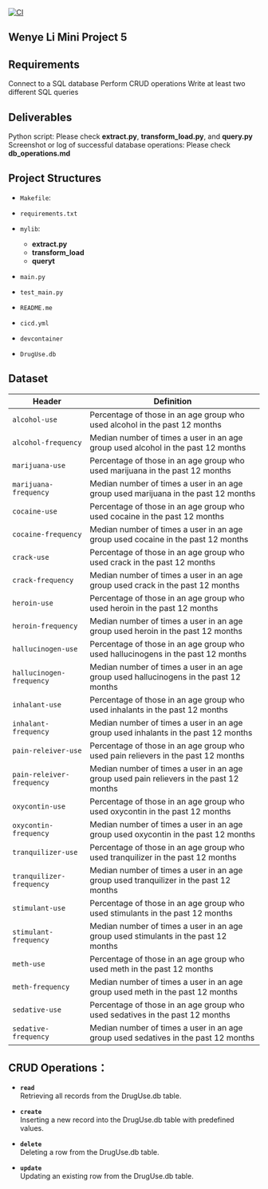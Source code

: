 [![CI](https://github.com/nogibjj/Wenye_Li_Mini_Project_5/actions/workflows/cicd.yml/badge.svg)](https://github.com/nogibjj/Wenye_Li_Mini_Project_5/actions/workflows/cicd.yml)

## Wenye Li Mini Project 5

## Requirements

Connect to a SQL database
Perform CRUD operations
Write at least two different SQL queries

## Deliverables

Python script: Please check **extract.py**, **transform_load.py**, and **query.py**
Screenshot or log of successful database operations: Please check **db_operations.md**

## Project Structures

- `Makefile`:

- `requirements.txt`

- `mylib`:

  - **extract.py**
  - **transform_load**
  - **queryt**

- `main.py`

- `test_main.py`

- `README.me`

- `cicd.yml`

- `devcontainer`

- `DrugUse.db`

## Dataset

| Header                    | Definition                                                                              |
| ------------------------- | --------------------------------------------------------------------------------------- |
| `alcohol-use`             | Percentage of those in an age group who used alcohol in the past 12 months              |
| `alcohol-frequency`       | Median number of times a user in an age group used alcohol in the past 12 months        |
| `marijuana-use`           | Percentage of those in an age group who used marijuana in the past 12 months            |
| `marijuana-frequency`     | Median number of times a user in an age group used marijuana in the past 12 months      |
| `cocaine-use`             | Percentage of those in an age group who used cocaine in the past 12 months              |
| `cocaine-frequency`       | Median number of times a user in an age group used cocaine in the past 12 months        |
| `crack-use`               | Percentage of those in an age group who used crack in the past 12 months                |
| `crack-frequency`         | Median number of times a user in an age group used crack in the past 12 months          |
| `heroin-use`              | Percentage of those in an age group who used heroin in the past 12 months               |
| `heroin-frequency`        | Median number of times a user in an age group used heroin in the past 12 months         |
| `hallucinogen-use`        | Percentage of those in an age group who used hallucinogens in the past 12 months        |
| `hallucinogen-frequency`  | Median number of times a user in an age group used hallucinogens in the past 12 months  |
| `inhalant-use`            | Percentage of those in an age group who used inhalants in the past 12 months            |
| `inhalant-frequency`      | Median number of times a user in an age group used inhalants in the past 12 months      |
| `pain-releiver-use`       | Percentage of those in an age group who used pain relievers in the past 12 months       |
| `pain-releiver-frequency` | Median number of times a user in an age group used pain relievers in the past 12 months |
| `oxycontin-use`           | Percentage of those in an age group who used oxycontin in the past 12 months            |
| `oxycontin-frequency`     | Median number of times a user in an age group used oxycontin in the past 12 months      |
| `tranquilizer-use`        | Percentage of those in an age group who used tranquilizer in the past 12 months         |
| `tranquilizer-frequency`  | Median number of times a user in an age group used tranquilizer in the past 12 months   |
| `stimulant-use`           | Percentage of those in an age group who used stimulants in the past 12 months           |
| `stimulant-frequency`     | Median number of times a user in an age group used stimulants in the past 12 months     |
| `meth-use`                | Percentage of those in an age group who used meth in the past 12 months                 |
| `meth-frequency`          | Median number of times a user in an age group used meth in the past 12 months           |
| `sedative-use`            | Percentage of those in an age group who used sedatives in the past 12 months            |
| `sedative-frequency`      | Median number of times a user in an age group used sedatives in the past 12 months      |

## CRUD Operations：

- **`read`** </br>
  Retrieving all records from the DrugUse.db table.

- **`create`** </br>
  Inserting a new record into the DrugUse.db table with predefined values.

- **`delete`** </br>
  Deleting a row from the DrugUse.db table.

- **`update`** </br>
  Updating an existing row from the DrugUse.db table.
